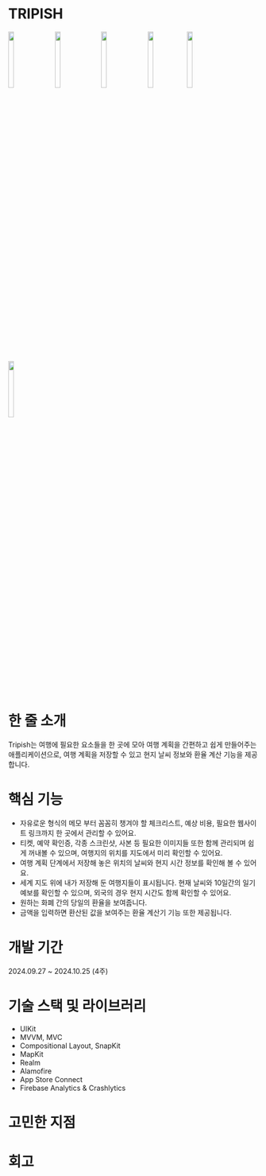 # TRIPISH

<img src = "https://github.com/yeonupark/CommunityProject/assets/130972950/e8925e75-f125-4c1a-a060-f9a5f8e5cdb3" width="15%" height="17%">
 <img src = "https://github.com/yeonupark/CommunityProject/assets/130972950/066830b2-cfb6-42fd-bc20-04d3ffb0f492" width="15%" height="17%">
 <img src = "https://github.com/yeonupark/CommunityProject/assets/130972950/d3eada48-ddc1-4c39-adb5-87ab58a8e37a" width="15%" height="17%">
 <img src = "https://github.com/yeonupark/CommunityProject/assets/130972950/55e5fc22-5544-4c55-8dad-03c9f6a61b38" width="15%" height=17%">
 <img src = "https://github.com/yeonupark/CommunityProject/assets/130972950/f2144839-4ebd-4cc4-8997-7455d2c4982b" width="15%" height="17%">
  <img src = "https://github.com/yeonupark/CommunityProject/assets/130972950/2b7c10f8-f9ca-4273-8258-60f695744423" width="15%" height="17%">

# 한 줄 소개
Tripish는 여행에 필요한 요소들을 한 곳에 모아 여행 계획을 간편하고 쉽게 만들어주는 애플리케이션으로, 여행 계획을 저장할 수 있고 현지 날씨 정보와 환율 계산 기능을 제공합니다.

# 핵심 기능

- 자유로운 형식의 메모 부터 꼼꼼히 챙겨야 할 체크리스트, 예상 비용, 필요한 웹사이트 링크까지 한 곳에서 관리할 수 있어요.
- 티켓, 예약 확인증, 각종 스크린샷, 사본 등 필요한 이미지들 또한 함께 관리되며 쉽게 꺼내볼 수 있으며, 여행지의 위치를 지도에서 미리 확인할 수 있어요. 
- 여행 계획 단계에서 저장해 놓은 위치의 날씨와 현지 시간 정보를 확인해 볼 수 있어요. 
- 세계 지도 위에 내가 저장해 둔 여행지들이 표시됩니다. 현재 날씨와 10일간의 일기예보를 확인할 수 있으며, 외국의 경우 현지 시간도 함께 확인할 수 있어요.
- 원하는 화폐 간의 당일의 환율을 보여줍니다.
- 금액을 입력하면 환산된 값을 보여주는 환율 계산기 기능 또한 제공됩니다.

# 개발 기간
2024.09.27 ~ 2024.10.25 (4주)

# 기술 스택 및 라이브러리
- UIKit
- MVVM, MVC
- Compositional Layout, SnapKit
- MapKit
- Realm
- Alamofire
- App Store Connect
- Firebase Analytics & Crashlytics
  
# 고민한 지점

# 회고
